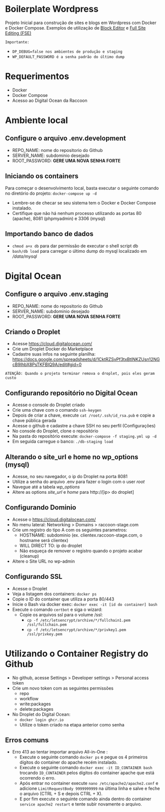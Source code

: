# Boilerplate Wordpress

Projeto Inicial para construção de sites e blogs em Wordpress com Docker e Docker Compose.
Exemplos de utilização de [Block Editor](https://developer.wordpress.org/block-editor/) e [Full Site Editing (FSE)](https://developer.wordpress.org/block-editor/getting-started/full-site-editing/)

`Importante:`

- `DP_DEBUG=false nos ambientes de produção e staging`
- `WP_DEFAULT_PASSWORD é a senha padrão do último dump`

# Requerimentos

- Docker
- Docker Compose
- Acesso ao Digital Ocean da Raccoon

# Ambiente local

## Configure o arquivo .env.development

- REPO_NAME: nome do repositorio do Github
- SERVER_NAME: subdominio desejado
- ROOT_PASSWORD: **GERE UMA NOVA SENHA FORTE**

## Iniciando os containers

Para começar o desenvolvimento local, basta executar o seguinte comando no diretório do projeto:
`docker-compose up -d`

- Lembre-se de checar se seu sistema tem o Docker e Docker Compose instalado.
- Certifique que não há nenhum processo utilizando as portas 80 (apache), 8081 (phpmyadmin) e 3306 (mysql)

## Importando banco de dados

- `chmod a+x db` para dar permissão de executar o shell script db
- `bash/db load` para carregar o último dump do mysql localizado em _/data/mysql_

# Digital Ocean

## Configure o arquivo .env.staging

- REPO_NAME: nome do repositorio do Github
- SERVER_NAME: subdominio desejado
- ROOT_PASSWORD: **GERE UMA NOVA SENHA FORTE**

## Criando o Droplet

- Acesse <https://cloud.digitalocean.com/>
- Crie um Droplet Docker do Marketplace
- Cadastre suas infos na seguinte planilha: https://docs.google.com/spreadsheets/d/1CktRZSvPf3txBtlNKZUsn12NGcB9IhbX8PsTKFBlQ9A/edit#gid=0

`ATENÇÃO: Quando o projeto terminar remova o droplet, pois eles geram custo`

## Configurando repositório no Digital Ocean

- Acesse o console do Droplet criado
- Crie uma chave com o comando `ssh-keygen`
- Depois de criar a chave, execute `cat /root/.ssh/id_rsa.pub` e copie a chave pública gerada
- Acesse o github e cadastre a chave SSH no seu perfil (Configurações)
- No console do Droplet, clone o repositório
- Na pasta do repositório execute: `docker-compose -f staging.yml up -d`
- Em seguida carregue o banco: `./db-staging load`

## Alterando o site_url e home no wp_options (mysql)

- Acesse, no seu navegador, o ip do Droplet na porta 8081
- Utilize a senha do arquivo .env para fazer o login com o user _root_
- Navegue até a tabela _wp_options_
- Altere as options _site_url_ e _home_ para http://[ip> do droplet]

## Configurando Dominio

- Acesse o <https://cloud.digitalocean.com/>
- No menu lateral: Networking > Domains > raccoon-stage.com
- Crie um registro do tipo A com os seguintes parametros:
  - HOSTNAME: subdominio (ex. clientex.raccoon-stage.com, o hostname será clientex)
  - WILL DIRECT TO: ip do droplet
  - Não esqueça de remover o registro quando o projeto acabar (cleanup)
- Altere o Site URL no wp-admin

## Configurando SSL

- Acesse o Droplet
- Veja a listagem dos containers: `docker ps`
- Copie o ID do container que utiliza a porta 80/443
- Inicie o Bash via docker exec: `docker exec -it [id do container] bash`
- Execute o comando `certbot` e siga o wizard:
  - Copie os arquivos ssl para o volume /ssl:
    - `cp -f /etc/letsencrypt/archive/*/fullchain1.pem /ssl/fullchain.pem`
    - `cp -f /etc/letsencrypt/archive/*/privkey1.pem /ssl/privkey.pem`

# Utilizando o Container Registry do Github

- No github, acesse Settings > Developer settings > Personal access token
- Crie um novo token com as seguintes permissões
  - repo
  - workflow
  - write:packages
  - delete:packages
- No Droplet do Digital Ocean:
  - `docker login ghcr.io`
  - Utilize o token criado na etapa anterior como senha

## Erros comuns

- Erro 413 ao tentar importar arquivo All-in-One :
  - Execute o seguinte comando `docker ps` e pegue os 4 primeiros dígitos do container do apache recém instalado.
  - Execute o seguinte comando `docker exec -it ID_CONTAINER bash` trocando `ID_CONTAINER` pelos dígitos do container apache que está ocorrendo o erro.
  - Após entrar no container execute `nano /etc/apache2/apache2.conf` e adicione `LimitRequestBody 9999999999` na última linha e salve e feche o arquivo (CTRL + S e depois CTRL + X).
  - E por fim execute o seguinte comando ainda dentro do container `service apache2 restart` e tente subir novamente o arquivo.

